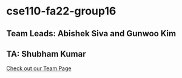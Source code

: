 # cse110-fa22-group16
## Team Leads: Abishek Siva and Gunwoo Kim
## TA: Shubham Kumar
[Check out our Team Page](admin/team.md)